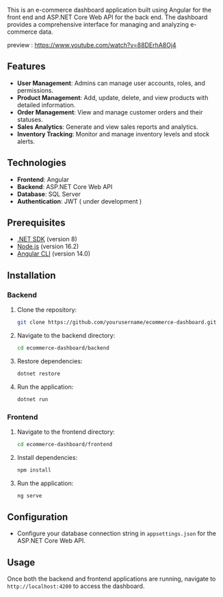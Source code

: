 This is an e-commerce dashboard application built using Angular for the front end and ASP.NET Core Web API for the back end. The dashboard provides a comprehensive interface for managing and analyzing e-commerce data.

preview : https://www.youtube.com/watch?v=88DErhA8Oj4

## Features

- **User Management**: Admins can manage user accounts, roles, and permissions.
- **Product Management**: Add, update, delete, and view products with detailed information.
- **Order Management**: View and manage customer orders and their statuses.
- **Sales Analytics**: Generate and view sales reports and analytics.
- **Inventory Tracking**: Monitor and manage inventory levels and stock alerts.

## Technologies

- **Frontend**: Angular
- **Backend**: ASP.NET Core Web API
- **Database**: SQL Server
- **Authentication**: JWT ( under development )

## Prerequisites

- [.NET SDK](https://dotnet.microsoft.com/download) (version 8)
- [Node.js](https://nodejs.org/) (version 16.2)
- [Angular CLI](https://angular.io/cli) (version 14.0)

## Installation

### Backend

1. Clone the repository:
    ```bash
    git clone https://github.com/yourusername/ecommerce-dashboard.git
    ```
2. Navigate to the backend directory:
    ```bash
    cd ecommerce-dashboard/backend
    ```
3. Restore dependencies:
    ```bash
    dotnet restore
    ```
4. Run the application:
    ```bash
    dotnet run
    ```

### Frontend

1. Navigate to the frontend directory:
    ```bash
    cd ecommerce-dashboard/frontend
    ```
2. Install dependencies:
    ```bash
    npm install
    ```
3. Run the application:
    ```bash
    ng serve
    ```

## Configuration

- Configure your database connection string in `appsettings.json` for the ASP.NET Core Web API.


## Usage

Once both the backend and frontend applications are running, navigate to `http://localhost:4200` to access the dashboard.
